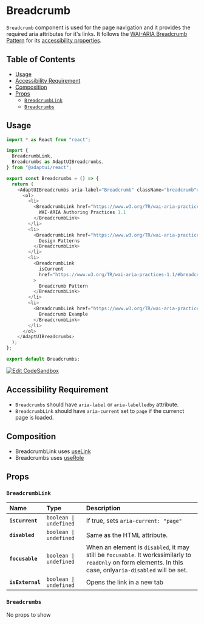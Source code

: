 # Breadcrumb

`Breadcrumb` component is used for the page navigation and it provides the
required aria attributes for it's links. It follows the
[WAI-ARIA Breadcrumb Pattern](https://www.w3.org/TR/wai-aria-practices-1.2/#breadcrumb)
for its
[accessibility properties](https://www.w3.org/TR/wai-aria-practices-1.2/#wai-aria-roles-states-and-properties-2).

## Table of Contents

- [Usage](#usage)
- [Accessibility Requirement](#accessibility-requirement)
- [Composition](#composition)
- [Props](#props)
  - [`BreadcrumbLink`](#breadcrumblink)
  - [`Breadcrumbs`](#breadcrumbs)

## Usage

```js
import * as React from "react";

import {
  BreadcrumbLink,
  Breadcrumbs as AdaptUIBreadcrumbs,
} from "@adaptui/react";

export const Breadcrumbs = () => {
  return (
    <AdaptUIBreadcrumbs aria-label="Breadcrumb" className="breadcrumb">
      <ol>
        <li>
          <BreadcrumbLink href="https://www.w3.org/TR/wai-aria-practices-1.1/">
            WAI-ARIA Authoring Practices 1.1
          </BreadcrumbLink>
        </li>
        <li>
          <BreadcrumbLink href="https://www.w3.org/TR/wai-aria-practices-1.1/#aria_ex">
            Design Patterns
          </BreadcrumbLink>
        </li>
        <li>
          <BreadcrumbLink
            isCurrent
            href="https://www.w3.org/TR/wai-aria-practices-1.1/#breadcrumb"
          >
            Breadcrumb Pattern
          </BreadcrumbLink>
        </li>
        <li>
          <BreadcrumbLink href="https://www.w3.org/TR/wai-aria-practices-1.1/examples/breadcrumb/index.html">
            Breadcrumb Example
          </BreadcrumbLink>
        </li>
      </ol>
    </AdaptUIBreadcrumbs>
  );
};

export default Breadcrumbs;
```

[![Edit CodeSandbox](https://img.shields.io/badge/Breadcrumbs-Open%20On%20CodeSandbox-%230971f1?style=for-the-badge&logo=codesandbox&labelColor=151515)](https://codesandbox.io/s/z16je)

## Accessibility Requirement

- `Breadcrumbs` should have `aria-label` or `aria-labelledby` attribute.
- `BreadcrumbLink` should have `aria-current` set to `page` if the currenct page
  is loaded.

## Composition

- BreadcrumbLink uses [useLink](./link.md)
- Breadcrumbs uses [useRole](https://reakit.io/docs/role)

## Props

### `BreadcrumbLink`

| Name             | Type                              | Description                                                                                                                                                  |
| :--------------- | :-------------------------------- | :----------------------------------------------------------------------------------------------------------------------------------------------------------- |
| **`isCurrent`**  | <code>boolean \| undefined</code> | If true, sets `aria-current: "page"`                                                                                                                         |
| **`disabled`**   | <code>boolean \| undefined</code> | Same as the HTML attribute.                                                                                                                                  |
| **`focusable`**  | <code>boolean \| undefined</code> | When an element is `disabled`, it may still be `focusable`. It workssimilarly to `readOnly` on form elements. In this case, only`aria-disabled` will be set. |
| **`isExternal`** | <code>boolean \| undefined</code> | Opens the link in a new tab                                                                                                                                  |

### `Breadcrumbs`

No props to show
